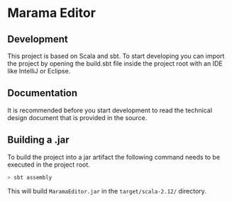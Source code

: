 # Marama Editor

## Development

This project is based on Scala and sbt. To start developing you can import the project by opening the build.sbt file inside the project root with an IDE like IntelliJ or Eclipse.

## Documentation

It is recommended before you start development to read the technical design document that is provided in the source. 
  
## Building a .jar

To build the project into a jar artifact the following command needs to be executed in the project root.
```bash
> sbt assembly
```
This will build `MaramaEditor.jar` in the `target/scala-2.12/` directory.
